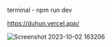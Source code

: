 terminal - npm run dev

https://duhun.vercel.app/

![Screenshot 2023-10-02 163206](https://github.com/IT21284816/Portfolio-Website/assets/99232799/45d41767-aeb5-4f9c-9947-4b2f584fd415)


